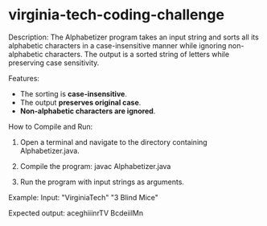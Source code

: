 # virginia-tech-coding-challenge

Description:
The Alphabetizer program takes an input string and sorts all its alphabetic characters in a case-insensitive manner while ignoring non-alphabetic characters. The output is a sorted string of letters while preserving case sensitivity.


Features:
- The sorting is **case-insensitive**.
- The output **preserves original case**.
- **Non-alphabetic characters are ignored**.



How to Compile and Run:
1. Open a terminal and navigate to the directory containing Alphabetizer.java.

2. Compile the program: 
   javac Alphabetizer.java

3. Run the program with input strings as arguments.
   
Example:
Input: 
"VirginiaTech" "3 Blind Mice"

Expected output:
aceghiiinrTV
BcdeiilMn
